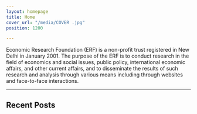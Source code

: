 ```yaml
---
layout: homepage
title: Home
cover_url: "/media/COVER .jpg"
position: 1200

---
```


Economic Research Foundation (ERF) is a non-profit trust registered in New Delhi in January 2001. The purpose of the ERF is to conduct research in the field of economics and social issues, public policy, international economic affairs, and other current affairs, and to disseminate the results of such research and analysis through various means including through websites and face-to-face interactions.

 

***

## Recent Posts